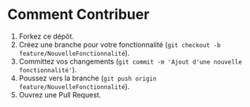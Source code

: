 # Comment Contribuer

1. Forkez ce dépôt.
2. Créez une branche pour votre fonctionnalité (`git checkout -b feature/NouvelleFonctionnalité`).
3. Committez vos changements (`git commit -m 'Ajout d'une nouvelle fonctionnalité'`).
4. Poussez vers la branche (`git push origin feature/NouvelleFonctionnalité`).
5. Ouvrez une Pull Request.